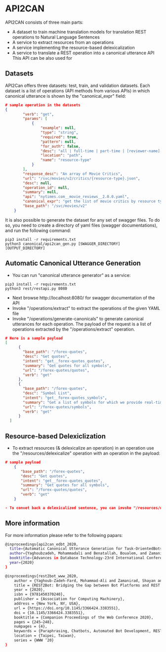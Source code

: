 # API2CAN
API2CAN consists of three main parts:
- A dataset to train machine translation models for translation REST operations to Natural Language Sentences
- A service to extract resources from an operations
- A service implementing the resource-based delexicalization
- A service to translate a REST operation into a canonical utterance
API
This API can be also used for 
## Datasets
API2Can offers three datasets: test, train, and validation datasets.
Each dataset is a list of operations (API methods from various APIs) in which canonical utterance is shown by the "canonical_expr" field:

```json
# sample operation in the datasets
{
        "verb": "get",
        "params": [
            {
                "example": null,
                "type": "string",
                "required": true,
                "pattern": null,
                "for_auth": false,
                "desc": "all | full-time | part-time | [reviewer-name]------Specify all to get all Times reviewers, or specify full-time or part-time to get that subset. Specify a reviewer's name to get details about a particular reviewer.---",
                "location": "path",
                "name": "resource-type"
            }
        ],
        "response_desc": "An array of Movie Critics",
        "url": "/svc/movies/v2/critics/{resource-type}.json",
        "desc": null,
        "operation_id": null,
        "summary": null,
        "api": "nytimes.com__movie_reviews__2.0.0.yaml",
        "canonical_expr": "get the list of movie critics by resource type being << resource-type >>",
        "base_path": "/svc/movies/v2"
    }
```
It is also possible to generate the dataset for any set of swagger files. 
To do so, you need to create a directory of yaml files (swagger documentations), and run the following command:

```shell script
pip3 install -r requirements.txt
python3 canonical/api2can_gen.py [SWAGGER_DIRECTORY] [OUTPUT_DIRECTORY]
```
## Automatic Canonical Utterance Generation

- You can run "canonical utterance generator" as a service:
```shell script
pip3 install -r requirements.txt
python3 rest/restapi.py 8080
```
- Next browse http://localhost:8080/ for swagger documentation of the API
- Invoke "/operations/extract" to extract the operations of the given YAML file
- Invoke "/operations/generate-canonicals" to generate canonical utterances for each operation. The payload of the request is a list of operations extracted by the "/operations/extract" operation.
```json
# Here is a sample payload  
[
      {
        "base_path": "/forex-quotes",
        "desc": "Get quotes",
        "intent": "get__forex-quotes_quotes",
        "summary": "Get quotes for all symbols",
        "url": "/forex-quotes/quotes",
        "verb": "get"
      },
      {
        "base_path": "/forex-quotes",
        "desc": "Symbol List",
        "intent": "get__forex-quotes_symbols",
        "summary": "Get a list of symbols for which we provide real-time quotes",
        "url": "/forex-quotes/symbols",
        "verb": "get"
      }
  ]
```
## Resource-based Delexiclization
- To extract resources (& delexicalize an operation) in an operation use the "/resources/delexicalize" operation with an operation in the payload:
 ```json
# sample payload
     {
        "base_path": "/forex-quotes",
        "desc": "Get quotes",
        "intent": "get__forex-quotes_quotes",
        "summary": "Get quotes for all symbols",
        "url": "/forex-quotes/quotes",
        "verb": "get"
     }

- To convet back a delexicalized sentence, you can invoke "/resources/delexicalize?delexicalized_text=" operation with an operation in the payload and the sentence in a query parameter:
```
## More information
For more information please refer to the following papars:
```sh
@inproceedings{api2can_edbt_2020,
  title={Automatic Canonical Utterance Generation for Task-OrientedBots from API Specifications},
  author={Yaghoubzadeh, Mohammadali and Benatallah, Boualem, and Zamanirad, Shayan},
  booktitle={Advances in Database Technology-23rd International Conference on Extending Database Technology (EDBT)},
  year={2020}
}

@inproceedings{rest2bot_www_2020,
    author = {Yaghoub-Zadeh-Fard, Mohammad-Ali and Zamanirad, Shayan and Benatallah, Boualem and Casati, Fabio},
    title = {REST2Bot: Bridging the Gap between Bot Platforms and REST APIs},
    year = {2020},
    isbn = {9781450370240},
    publisher = {Association for Computing Machinery},
    address = {New York, NY, USA},
    url = {https://doi.org/10.1145/3366424.3383551},
    doi = {10.1145/3366424.3383551},
    booktitle = {Companion Proceedings of the Web Conference 2020},
    pages = {245–248},
    numpages = {4},
    keywords = {Paraphrasing, Chatbots, Automated Bot Development, REST APIs},
    location = {Taipei, Taiwan},
    series = {WWW ’20}
}
```
